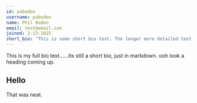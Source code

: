 ```yaml
---
id: paboden
username: paboden
name: Phil Boden
email: test@email.com
joined: 2-13-2025
short_bio: "This is some short bio text. The longer more detailed text can be added below in the markdown file."
---
```


This is my full bio text......Its still a short bio, just in markdown.
ooh look a heading coming up.

## Hello

That was neat.

